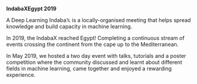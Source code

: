 **IndabaXEgypt 2019**

A Deep Learning Indaba𝕏 is a locally-organised meeting that helps spread knowledge and build capacity in machine learning.

In 2019, the IndabaX reached Egypt! Completing a continuous stream of events crossing the continent from the cape up to the Mediterranean. 

In May 2019, we hosted a two day event with talks, tutorials and a poster competition where the community discussed and learnt about different fields in machine learning, came together and enjoyed a rewarding experience.
